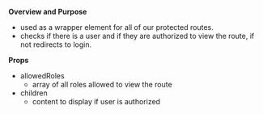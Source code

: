 **Overview and Purpose**

- used as a wrapper element for all of our protected routes.
- checks if there is a user and if they are authorized to view
  the route, if not redirects to login.

**Props**

- allowedRoles
  - array of all roles allowed to view the route
- children
  - content to display if user is authorized
